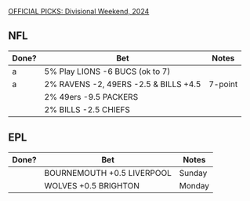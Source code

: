 [OFFICIAL PICKS: Divisional Weekend, 2024](https://sportspicks.locals.com/post/5137925/official-picks-divisional-weekend-2024)

## NFL

| Done? | Bet                                   | Notes   |
| ----- | ------------------------------------- | ------- |
| a     | 5% Play LIONS -6 BUCS (ok to 7)       |         |
| a     | 2% RAVENS -2, 49ERS -2.5 & BILLS +4.5 | 7-point |
|       | 2% 49ers -9.5 PACKERS                 |         |
|       | 2% BILLS -2.5 CHIEFS                  |         |

## EPL

| Done? | Bet                        | Notes  |
| ----- | -------------------------- | ------ |
|       | BOURNEMOUTH +0.5 LIVERPOOL | Sunday |
|       | WOLVES +0.5 BRIGHTON       | Monday |